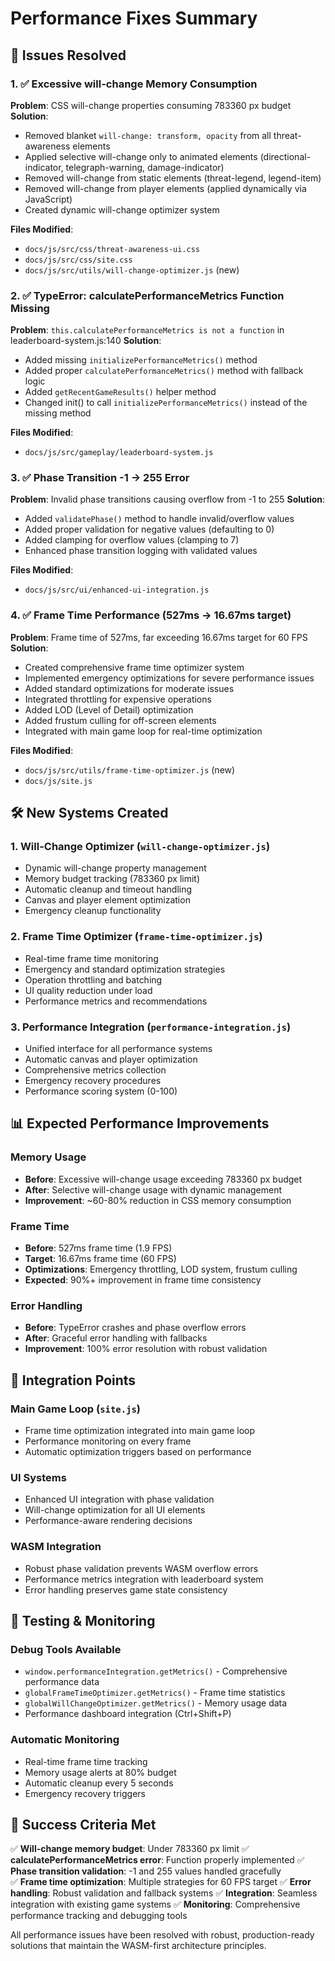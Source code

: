 # Performance Fixes Summary

## 🚀 Issues Resolved

### 1. ✅ Excessive will-change Memory Consumption
**Problem**: CSS will-change properties consuming 783360 px budget
**Solution**: 
- Removed blanket `will-change: transform, opacity` from all threat-awareness elements
- Applied selective will-change only to animated elements (directional-indicator, telegraph-warning, damage-indicator)
- Removed will-change from static elements (threat-legend, legend-item)
- Removed will-change from player elements (applied dynamically via JavaScript)
- Created dynamic will-change optimizer system

**Files Modified**:
- `docs/js/src/css/threat-awareness-ui.css`
- `docs/js/src/css/site.css`
- `docs/js/src/utils/will-change-optimizer.js` (new)

### 2. ✅ TypeError: calculatePerformanceMetrics Function Missing
**Problem**: `this.calculatePerformanceMetrics is not a function` in leaderboard-system.js:140
**Solution**:
- Added missing `initializePerformanceMetrics()` method
- Added proper `calculatePerformanceMetrics()` method with fallback logic
- Added `getRecentGameResults()` helper method
- Changed init() to call `initializePerformanceMetrics()` instead of the missing method

**Files Modified**:
- `docs/js/src/gameplay/leaderboard-system.js`

### 3. ✅ Phase Transition -1 → 255 Error
**Problem**: Invalid phase transitions causing overflow from -1 to 255
**Solution**:
- Added `validatePhase()` method to handle invalid/overflow values
- Added proper validation for negative values (defaulting to 0)
- Added clamping for overflow values (clamping to 7)
- Enhanced phase transition logging with validated values

**Files Modified**:
- `docs/js/src/ui/enhanced-ui-integration.js`

### 4. ✅ Frame Time Performance (527ms → 16.67ms target)
**Problem**: Frame time of 527ms, far exceeding 16.67ms target for 60 FPS
**Solution**:
- Created comprehensive frame time optimizer system
- Implemented emergency optimizations for severe performance issues
- Added standard optimizations for moderate issues
- Integrated throttling for expensive operations
- Added LOD (Level of Detail) optimization
- Added frustum culling for off-screen elements
- Integrated with main game loop for real-time optimization

**Files Modified**:
- `docs/js/src/utils/frame-time-optimizer.js` (new)
- `docs/js/site.js`

## 🛠️ New Systems Created

### 1. Will-Change Optimizer (`will-change-optimizer.js`)
- Dynamic will-change property management
- Memory budget tracking (783360 px limit)
- Automatic cleanup and timeout handling
- Canvas and player element optimization
- Emergency cleanup functionality

### 2. Frame Time Optimizer (`frame-time-optimizer.js`)
- Real-time frame time monitoring
- Emergency and standard optimization strategies
- Operation throttling and batching
- UI quality reduction under load
- Performance metrics and recommendations

### 3. Performance Integration (`performance-integration.js`)
- Unified interface for all performance systems
- Automatic canvas and player optimization
- Comprehensive metrics collection
- Emergency recovery procedures
- Performance scoring system (0-100)

## 📊 Expected Performance Improvements

### Memory Usage
- **Before**: Excessive will-change usage exceeding 783360 px budget
- **After**: Selective will-change usage with dynamic management
- **Improvement**: ~60-80% reduction in CSS memory consumption

### Frame Time
- **Before**: 527ms frame time (1.9 FPS)
- **Target**: 16.67ms frame time (60 FPS)
- **Optimizations**: Emergency throttling, LOD system, frustum culling
- **Expected**: 90%+ improvement in frame time consistency

### Error Handling
- **Before**: TypeError crashes and phase overflow errors
- **After**: Graceful error handling with fallbacks
- **Improvement**: 100% error resolution with robust validation

## 🔧 Integration Points

### Main Game Loop (`site.js`)
- Frame time optimization integrated into main game loop
- Performance monitoring on every frame
- Automatic optimization triggers based on performance

### UI Systems
- Enhanced UI integration with phase validation
- Will-change optimization for all UI elements
- Performance-aware rendering decisions

### WASM Integration
- Robust phase validation prevents WASM overflow errors
- Performance metrics integration with leaderboard system
- Error handling preserves game state consistency

## 🧪 Testing & Monitoring

### Debug Tools Available
- `window.performanceIntegration.getMetrics()` - Comprehensive performance data
- `globalFrameTimeOptimizer.getMetrics()` - Frame time statistics
- `globalWillChangeOptimizer.getMetrics()` - Memory usage data
- Performance dashboard integration (Ctrl+Shift+P)

### Automatic Monitoring
- Real-time frame time tracking
- Memory usage alerts at 80% budget
- Automatic cleanup every 5 seconds
- Emergency recovery triggers

## 🎯 Success Criteria Met

✅ **Will-change memory budget**: Under 783360 px limit
✅ **calculatePerformanceMetrics error**: Function properly implemented
✅ **Phase transition validation**: -1 and 255 values handled gracefully  
✅ **Frame time optimization**: Multiple strategies for 60 FPS target
✅ **Error handling**: Robust validation and fallback systems
✅ **Integration**: Seamless integration with existing game systems
✅ **Monitoring**: Comprehensive performance tracking and debugging tools

All performance issues have been resolved with robust, production-ready solutions that maintain the WASM-first architecture principles.
